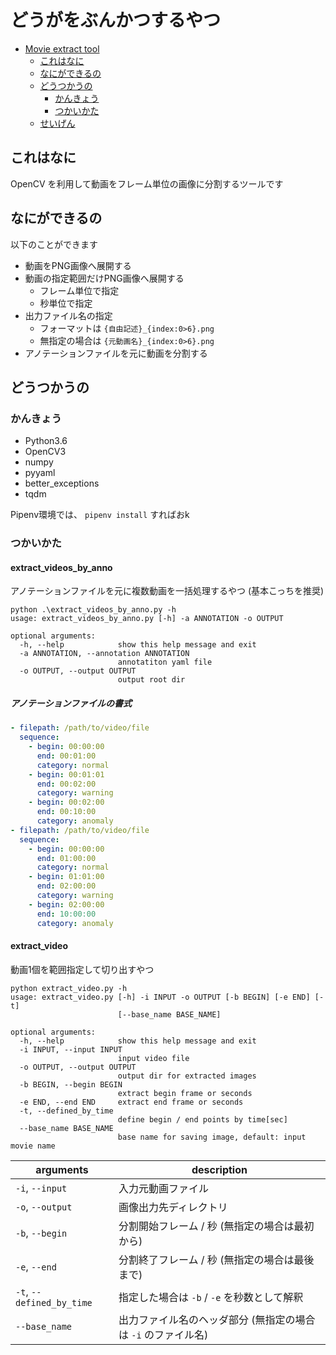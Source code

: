 # どうがをぶんかつするやつ

* [Movie extract tool](#movie-extract-tool)
  * [これはなに](#%E3%81%93%E3%82%8C%E3%81%AF%E3%81%AA%E3%81%AB)
  * [なにができるの](#%E3%81%AA%E3%81%AB%E3%81%8C%E3%81%A7%E3%81%8D%E3%82%8B%E3%81%AE)
  * [どうつかうの](#%E3%81%A9%E3%81%86%E3%81%A4%E3%81%8B%E3%81%86%E3%81%AE)
    * [かんきょう](#%E3%81%8B%E3%82%93%E3%81%8D%E3%82%87%E3%81%86)
    * [つかいかた](#%E3%81%A4%E3%81%8B%E3%81%84%E3%81%8B%E3%81%9F)
  * [せいげん](#%E3%81%9B%E3%81%84%E3%81%92%E3%82%93)

## これはなに

OpenCV を利用して動画をフレーム単位の画像に分割するツールです

## なにができるの

以下のことができます

* 動画をPNG画像へ展開する
* 動画の指定範囲だけPNG画像へ展開する
  * フレーム単位で指定
  * 秒単位で指定
* 出力ファイル名の指定
  * フォーマットは `{自由記述}_{index:0>6}.png`
  * 無指定の場合は `{元動画名}_{index:0>6}.png`
* アノテーションファイルを元に動画を分割する

## どうつかうの

### かんきょう

* Python3.6
* OpenCV3
* numpy
* pyyaml
* better_exceptions
* tqdm

Pipenv環境では、 `pipenv install` すればおk

### つかいかた

#### extract_videos_by_anno

アノテーションファイルを元に複数動画を一括処理するやつ (基本こっちを推奨)

```text
python .\extract_videos_by_anno.py -h
usage: extract_videos_by_anno.py [-h] -a ANNOTATION -o OUTPUT

optional arguments:
  -h, --help            show this help message and exit
  -a ANNOTATION, --annotation ANNOTATION
                        annotatiton yaml file
  -o OUTPUT, --output OUTPUT
                        output root dir
```

##### アノテーションファイルの書式

```yaml
- filepath: /path/to/video/file
  sequence:
    - begin: 00:00:00
      end: 00:01:00
      category: normal
    - begin: 00:01:01
      end: 00:02:00
      category: warning
    - begin: 00:02:00
      end: 00:10:00
      category: anomaly
- filepath: /path/to/video/file
  sequence:
    - begin: 00:00:00
      end: 01:00:00
      category: normal
    - begin: 01:01:00
      end: 02:00:00
      category: warning
    - begin: 02:00:00
      end: 10:00:00
      category: anomaly
```

#### extract_video

動画1個を範囲指定して切り出すやつ

```text
python extract_video.py -h
usage: extract_video.py [-h] -i INPUT -o OUTPUT [-b BEGIN] [-e END] [-t]
                        [--base_name BASE_NAME]

optional arguments:
  -h, --help            show this help message and exit
  -i INPUT, --input INPUT
                        input video file
  -o OUTPUT, --output OUTPUT
                        output dir for extracted images
  -b BEGIN, --begin BEGIN
                        extract begin frame or seconds
  -e END, --end END     extract end frame or seconds
  -t, --defined_by_time
                        define begin / end points by time[sec]
  --base_name BASE_NAME
                        base name for saving image, default: input movie name
```

|arguments                |description                                                  |
|-------------------------|-------------------------------------------------------------|
|`-i`, `--input`          |入力元動画ファイル                                           |
|`-o`, `--output`         |画像出力先ディレクトリ                                       |
|`-b`, `--begin`          |分割開始フレーム / 秒 (無指定の場合は最初から)               |
|`-e`, `--end`            |分割終了フレーム / 秒 (無指定の場合は最後まで)               |
|`-t`, `--defined_by_time`|指定した場合は `-b` / `-e` を秒数として解釈                  |
|`--base_name`            |出力ファイル名のヘッダ部分 (無指定の場合は `-i` のファイル名)|